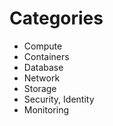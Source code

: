 # Categories

* Compute
* Containers
* Database
* Network
* Storage
* Security, Identity
* Monitoring
